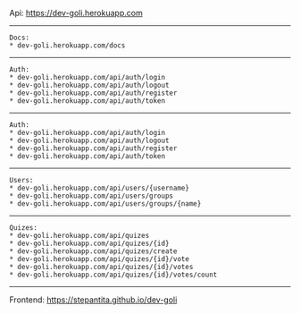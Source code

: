 Api: https://dev-goli.herokuapp.com
___
~~~
Docs:
* dev-goli.herokuapp.com/docs
~~~
___
~~~
Auth:
* dev-goli.herokuapp.com/api/auth/login
* dev-goli.herokuapp.com/api/auth/logout
* dev-goli.herokuapp.com/api/auth/register
* dev-goli.herokuapp.com/api/auth/token
~~~
___
~~~
Auth:
* dev-goli.herokuapp.com/api/auth/login
* dev-goli.herokuapp.com/api/auth/logout
* dev-goli.herokuapp.com/api/auth/register
* dev-goli.herokuapp.com/api/auth/token
~~~
___
~~~
Users:
* dev-goli.herokuapp.com/api/users/{username}
* dev-goli.herokuapp.com/api/users/groups
* dev-goli.herokuapp.com/api/users/groups/{name}
~~~
___
~~~
Quizes:
* dev-goli.herokuapp.com/api/quizes
* dev-goli.herokuapp.com/api/quizes/{id}
* dev-goli.herokuapp.com/api/quizes/create
* dev-goli.herokuapp.com/api/quizes/{id}/vote
* dev-goli.herokuapp.com/api/quizes/{id}/votes
* dev-goli.herokuapp.com/api/quizes/{id}/votes/count
~~~
___

Frontend: https://stepantita.github.io/dev-goli